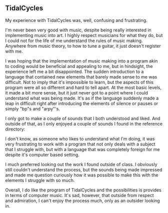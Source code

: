 ## TidalCycles

My experience with TidalCycles was, well, confusing and frustrating. 

I'm never been very good with music, despite being really interested in implementing music into art. I highly respect musicians for what they do, but I could not for the life of me understand the rules of music making. Anywhere from music theory, to how to tune a guitar, it just doesn't register with me.


I was hoping that the implementation of music making into a program akin to coding would be beneficial and appealing to me, but in hindsight, the experience left me a bit disappointed. The sudden introduction to a language that contained new elements that barely made sense to me was difficult. Not to imply that it's impossible to learn, but the aspects of this program were all so different and hard to tell apart. At the most basic levels, it made a bit more sense, but it just never got to a point where I could understand what was being made. It's as if the language suddenly made a leap in difficult right after introducing the elements of silence or pauses or simply "bp"s and "arpy"'s.

I only got to make a couple of sounds that I both understood and liked. And outside of that, as I only enjoyed a couple of sounds I found in the reference directory:


I don't know, as someone who likes to understand what I'm doing, it was very frustrating to work with a program that not only deals with a subject that I struggle with, but with a language that was completely foreign for me despite it's computer based setting.

I much preferred looking out the work I found outside of class. I obviously still couldn't understand the process, but the sounds being made impressed and made me question curiously how it was possible to make this with the elements I struggle with so much.

Overall, I do like the program of TidalCycles and the possibilities is provides in terms of computer music. It's sad, however, that outside from respect and admiration, I can't enjoy the process much, only as an outsider looking in.

